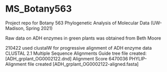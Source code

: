 # MS_Botany563
Project repo for Botany 563 Phylogenetic Analysis of Molecular Data (UW-Madison, Spring 2021)

Raw data on ADH enzymes in green plants was obtained from Beth Moore

210422 
used clustalW for progressive alignment of ADH enzyme data
  CLUSTAL 2.1 Multiple Sequence Alignments
    Guide tree file created:   [ADH_grplant_OG0002122.dnd]
      Alignment Score 6470036
    PHYLIP-Alignment file created   [ADH_grplant_OG0002122-aligned.fasta]


